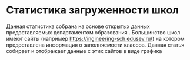 # Статистика загруженности школ

Данная статистика собрана на основе открытых данных предоставляемых департаментом образования . Большинство школ имеют сайты (например https://ingineering-sch.edusev.ru/) на котором предоставлена информация о заполняемости классов. Данная статья собирает и отображает данные с этих сайтов в виде графика
